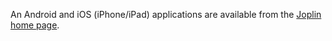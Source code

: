An Android and iOS (iPhone/iPad) applications are available from the [Joplin home page](https://joplin.cozic.net).